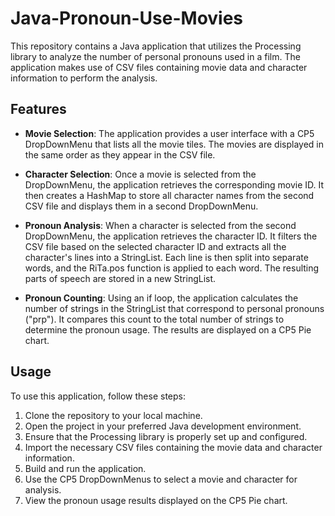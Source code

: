# Java-Pronoun-Use-Movies

This repository contains a Java application that utilizes the Processing library to analyze the number of personal pronouns used in a film. The application makes use of CSV files containing movie data and character information to perform the analysis.

## Features

- **Movie Selection**: The application provides a user interface with a CP5 DropDownMenu that lists all the movie tiles. The movies are displayed in the same order as they appear in the CSV file.

- **Character Selection**: Once a movie is selected from the DropDownMenu, the application retrieves the corresponding movie ID. It then creates a HashMap to store all character names from the second CSV file and displays them in a second DropDownMenu.

- **Pronoun Analysis**: When a character is selected from the second DropDownMenu, the application retrieves the character ID. It filters the CSV file based on the selected character ID and extracts all the character's lines into a StringList. Each line is then split into separate words, and the RiTa.pos function is applied to each word. The resulting parts of speech are stored in a new StringList.

- **Pronoun Counting**: Using an if loop, the application calculates the number of strings in the StringList that correspond to personal pronouns ("prp"). It compares this count to the total number of strings to determine the pronoun usage. The results are displayed on a CP5 Pie chart.

## Usage

To use this application, follow these steps:

1. Clone the repository to your local machine.
2. Open the project in your preferred Java development environment.
3. Ensure that the Processing library is properly set up and configured.
4. Import the necessary CSV files containing the movie data and character information.
5. Build and run the application.
6. Use the CP5 DropDownMenus to select a movie and character for analysis.
7. View the pronoun usage results displayed on the CP5 Pie chart.
